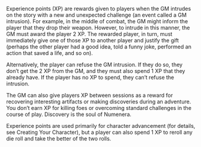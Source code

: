 Experience points (XP) are rewards given to players when the GM intrudes on the story with a new and unexpected challenge (an event called a GM intrusion). For example, in the middle of combat, the GM might inform the player that they drop their weapon. However, to intrude in this manner, the GM must award the player 2 XP. The rewarded player, in turn, must immediately give one of those XP to another player and justify the gift (perhaps the other player had a good idea, told a funny joke, performed an action that saved a life, and so on).

Alternatively, the player can refuse the GM intrusion. If they do so, they don’t get the 2 XP from the GM, and they must also spend 1 XP that they already have. If the player has no XP to spend, they can’t refuse the intrusion. 

The GM can also give players XP between sessions as a reward for recovering interesting artifacts or making discoveries during an adventure. You don’t earn XP for killing foes or overcoming standard challenges in the course of play. Discovery is the soul of Numenera.

Experience points are used primarily for character advancement (for details, see Creating Your Character), but a player can also spend 1 XP to reroll any die roll and take the better of the two rolls.  